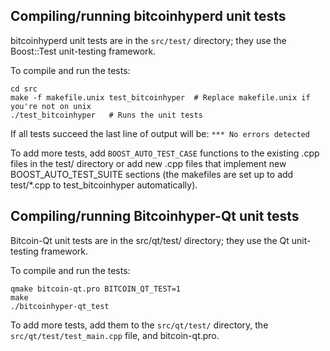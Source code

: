 Compiling/running bitcoinhyperd unit tests
------------------------------------

bitcoinhyperd unit tests are in the `src/test/` directory; they
use the Boost::Test unit-testing framework.

To compile and run the tests:

	cd src
	make -f makefile.unix test_bitcoinhyper  # Replace makefile.unix if you're not on unix
	./test_bitcoinhyper   # Runs the unit tests

If all tests succeed the last line of output will be:
`*** No errors detected`

To add more tests, add `BOOST_AUTO_TEST_CASE` functions to the existing
.cpp files in the test/ directory or add new .cpp files that
implement new BOOST_AUTO_TEST_SUITE sections (the makefiles are
set up to add test/*.cpp to test_bitcoinhyper automatically).


Compiling/running Bitcoinhyper-Qt unit tests
---------------------------------------

Bitcoin-Qt unit tests are in the src/qt/test/ directory; they
use the Qt unit-testing framework.

To compile and run the tests:

	qmake bitcoin-qt.pro BITCOIN_QT_TEST=1
	make
	./bitcoinhyper-qt_test

To add more tests, add them to the `src/qt/test/` directory,
the `src/qt/test/test_main.cpp` file, and bitcoin-qt.pro.
